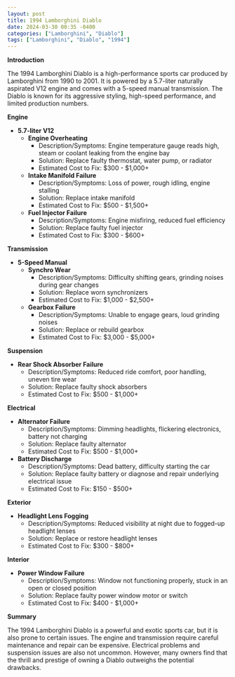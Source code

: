 ```yaml
---
layout: post
title: 1994 Lamborghini Diablo
date: 2024-03-30 00:35 -0400
categories: ["Lamborghini", "Diablo"]
tags: ["Lamborghini", "Diablo", "1994"]
---
```

**Introduction**

The 1994 Lamborghini Diablo is a high-performance sports car produced by Lamborghini from 1990 to 2001. It is powered by a 5.7-liter naturally aspirated V12 engine and comes with a 5-speed manual transmission. The Diablo is known for its aggressive styling, high-speed performance, and limited production numbers.

**Engine**

* **5.7-liter V12**
    * **Engine Overheating**
        * Description/Symptoms: Engine temperature gauge reads high, steam or coolant leaking from the engine bay
        * Solution: Replace faulty thermostat, water pump, or radiator
        * Estimated Cost to Fix: $300 - $1,000+
    * **Intake Manifold Failure**
        * Description/Symptoms: Loss of power, rough idling, engine stalling
        * Solution: Replace intake manifold
        * Estimated Cost to Fix: $500 - $1,500+
    * **Fuel Injector Failure**
        * Description/Symptoms: Engine misfiring, reduced fuel efficiency
        * Solution: Replace faulty fuel injector
        * Estimated Cost to Fix: $300 - $600+

**Transmission**

* **5-Speed Manual**
    * **Synchro Wear**
        * Description/Symptoms: Difficulty shifting gears, grinding noises during gear changes
        * Solution: Replace worn synchronizers
        * Estimated Cost to Fix: $1,000 - $2,500+
    * **Gearbox Failure**
        * Description/Symptoms: Unable to engage gears, loud grinding noises
        * Solution: Replace or rebuild gearbox
        * Estimated Cost to Fix: $3,000 - $5,000+

**Suspension**

* **Rear Shock Absorber Failure**
    * Description/Symptoms: Reduced ride comfort, poor handling, uneven tire wear
    * Solution: Replace faulty shock absorbers
    * Estimated Cost to Fix: $500 - $1,000+

**Electrical**

* **Alternator Failure**
    * Description/Symptoms: Dimming headlights, flickering electronics, battery not charging
    * Solution: Replace faulty alternator
    * Estimated Cost to Fix: $500 - $1,000+
* **Battery Discharge**
    * Description/Symptoms: Dead battery, difficulty starting the car
    * Solution: Replace faulty battery or diagnose and repair underlying electrical issue
    * Estimated Cost to Fix: $150 - $500+

**Exterior**

* **Headlight Lens Fogging**
    * Description/Symptoms: Reduced visibility at night due to fogged-up headlight lenses
    * Solution: Replace or restore headlight lenses
    * Estimated Cost to Fix: $300 - $800+

**Interior**

* **Power Window Failure**
    * Description/Symptoms: Window not functioning properly, stuck in an open or closed position
    * Solution: Replace faulty power window motor or switch
    * Estimated Cost to Fix: $400 - $1,000+

**Summary**

The 1994 Lamborghini Diablo is a powerful and exotic sports car, but it is also prone to certain issues. The engine and transmission require careful maintenance and repair can be expensive. Electrical problems and suspension issues are also not uncommon. However, many owners find that the thrill and prestige of owning a Diablo outweighs the potential drawbacks.

